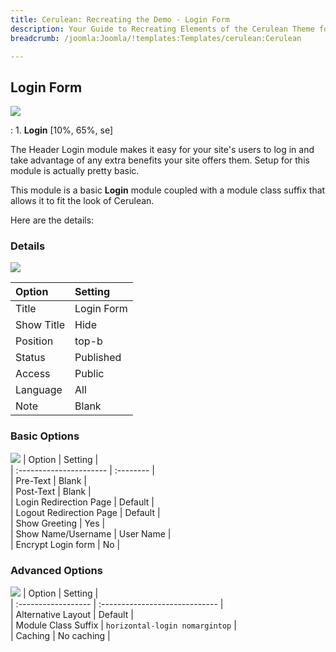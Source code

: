 ```yaml
---
title: Cerulean: Recreating the Demo - Login Form
description: Your Guide to Recreating Elements of the Cerulean Theme for Joomla
breadcrumb: /joomla:Joomla/!templates:Templates/cerulean:Cerulean

---
```


Login Form
-----
![][demo]

:   1. **Login** [10%, 65%, se]

The Header Login module makes it easy for your site's users to log in and take advantage of any extra benefits your site offers them. Setup for this module is actually pretty basic.

This module is a basic **Login** module coupled with a module class suffix that allows it to fit the look of Cerulean.

Here are the details:

### Details
![][demo2]

| Option     | Setting    |  
| :--------- | :--------- |  
| Title      | Login Form |  
| Show Title | Hide       |  
| Position   | top-b      |  
| Status     | Published  |  
| Access     | Public     |  
| Language   | All        |  
| Note       | Blank      |  

### Basic Options
![][demo3]
| Option                  | Setting   |  
| :---------------------- | :-------- |  
| Pre-Text                | Blank     |  
| Post-Text               | Blank     |  
| Login Redirection Page  | Default   |  
| Logout Redirection Page | Default   |  
| Show Greeting           | Yes       |  
| Show Name/Username      | User Name |  
| Encrypt Login form      | No        |  

### Advanced Options
![][demo4]
| Option              | Setting                        |  
| :------------------ | :----------------------------- |  
| Alternative Layout  | Default                        |  
| Module Class Suffix | `horizontal-login nomargintop` |  
| Caching             | No caching                     |  

[demo]: assets/cerulean2.jpeg
[demo2]: assets/login_1.jpeg
[demo3]: assets/login_2.jpeg
[demo4]: assets/login_3.jpeg